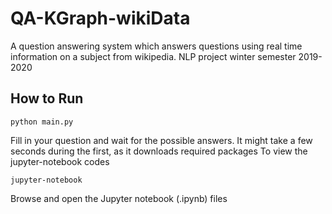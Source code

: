 # QA-KGraph-wikiData
A question answering system which answers questions using real time information on a subject from wikipedia. NLP project winter semester 2019-2020

## How to Run
``` 
python main.py
```
Fill in your question and wait for the possible answers. It might take a few seconds during the first, as it downloads required packages
To view the jupyter-notebook codes
``` 
jupyter-notebook
```
Browse and open the Jupyter notebook (.ipynb) files
